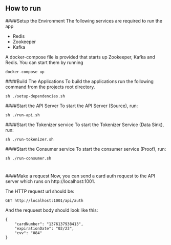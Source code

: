 ## How to run

####Setup the Environment
The following services are required to run the app
- Redis
- Zookeeper
- Kafka

A docker-compose file is provided that starts up Zookeeper, Kafka and Redis.
You can start them by running
 
````
docker-compose up
````

####Build The Applications
To build the applications run the following command from the projects root directory.
````
sh ./setup-dependencies.sh
````

####Start the API Server
To start the API Server (Source), run:
````
sh ./run-api.sh
````

####Start the Tokenizer service
To start the Tokenizer Service (Data Sink), run:
````
sh ./run-tokenizer.sh
````

####Start the Consumer service
To start the consumer service (Proof), run:
````
sh ./run-consumer.sh
````

#
####Make a request
Now, you can send a card auth request to the API server which runs on http://localhost:1001.

The HTTP request url should be:
````
GET http://localhost:1001/api/auth
```` 

And the requuest body should look like this:
````
{
	"cardNumber": "1376137938413", 
	"expirationDate": "02/23",
	"cvv": "084"
}
````


